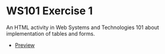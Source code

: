 # WS101 Exercise 1
An HTML activity in Web Systems and Technologies 101 about implementation of tables and forms.
* [Preview](https://htmlpreview.github.io/?https://github.com/hyoaru/sch-acts/blob/master/web-systems-technologies/exercises/1_tables_and_forms/base.html)